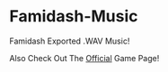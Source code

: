 # Famidash-Music

Famidash Exported .WAV Music!

Also Check Out The [Official](https://github.com/tfdsoft/famidash) Game Page!
